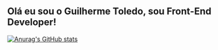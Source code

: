 ## Olá eu sou o Guilherme Toledo, sou Front-End Developer!

[![Anurag's GitHub stats](https://Deploymentgithub-readme-stats-p3t9uhr6d-guilherme-toledo-costas-projects.vercel.app/api?username=guitoledo)](https://github.com/anuraghazra/github-readme-stats)
